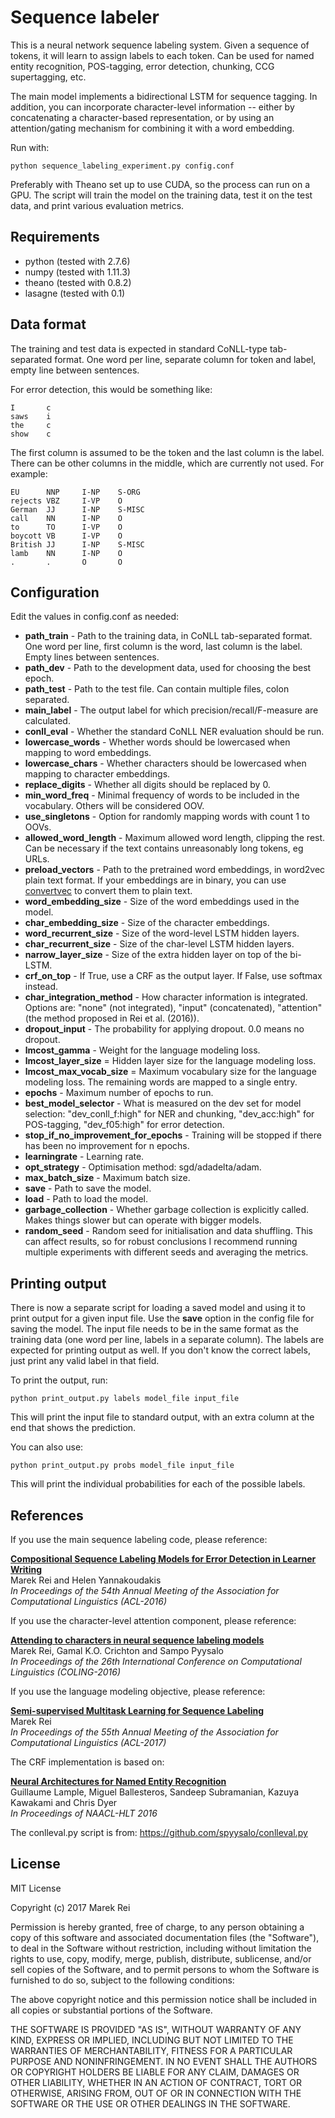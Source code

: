 Sequence labeler
=========================

This is a neural network sequence labeling system. Given a sequence of tokens, it will learn to assign labels to each token. Can be used for named entity recognition, POS-tagging, error detection, chunking, CCG supertagging, etc.

The main model implements a bidirectional LSTM for sequence tagging. In addition, you can incorporate character-level information -- either by concatenating a character-based representation, or by using an attention/gating mechanism for combining it with a word embedding.

Run with:

    python sequence_labeling_experiment.py config.conf

Preferably with Theano set up to use CUDA, so the process can run on a GPU. The script will train the model on the training data, test it on the test data, and print various evaluation metrics.

Requirements
-------------------------

* python (tested with 2.7.6)
* numpy (tested with 1.11.3)
* theano (tested with 0.8.2)
* lasagne (tested with 0.1)


Data format
-------------------------

The training and test data is expected in standard CoNLL-type tab-separated format. One word per line, separate column for token and label, empty line between sentences.

For error detection, this would be something like:

    I       c
    saws    i
    the     c
    show    c
    

The first column is assumed to be the token and the last column is the label. There can be other columns in the middle, which are currently not used. For example:

    EU      NNP     I-NP    S-ORG
    rejects VBZ     I-VP    O
    German  JJ      I-NP    S-MISC
    call    NN      I-NP    O
    to      TO      I-VP    O
    boycott VB      I-VP    O
    British JJ      I-NP    S-MISC
    lamb    NN      I-NP    O
    .       .       O       O
    

Configuration
-------------------------

Edit the values in config.conf as needed:

* **path_train** - Path to the training data, in CoNLL tab-separated format. One word per line, first column is the word, last column is the label. Empty lines between sentences.
* **path_dev** - Path to the development data, used for choosing the best epoch.
* **path_test** - Path to the test file. Can contain multiple files, colon separated.
* **main_label** - The output label for which precision/recall/F-measure are calculated.
* **conll_eval** - Whether the standard CoNLL NER evaluation should be run.
* **lowercase_words** - Whether words should be lowercased when mapping to word embeddings.
* **lowercase_chars** - Whether characters should be lowercased when mapping to character embeddings.
* **replace_digits** - Whether all digits should be replaced by 0.
* **min_word_freq** - Minimal frequency of words to be included in the vocabulary. Others will be considered OOV.
* **use_singletons** - Option for randomly mapping words with count 1 to OOVs.
* **allowed_word_length** - Maximum allowed word length, clipping the rest. Can be necessary if the text contains unreasonably long tokens, eg URLs.
* **preload_vectors** - Path to the pretrained word embeddings, in word2vec plain text format. If your embeddings are in binary, you can use [convertvec](https://github.com/marekrei/convertvec) to convert them to plain text.
* **word_embedding_size** - Size of the word embeddings used in the model.
* **char_embedding_size** - Size of the character embeddings.
* **word_recurrent_size** - Size of the word-level LSTM hidden layers.
* **char_recurrent_size** - Size of the char-level LSTM hidden layers.
* **narrow_layer_size** - Size of the extra hidden layer on top of the bi-LSTM.
* **crf_on_top** - If True, use a CRF as the output layer. If False, use softmax instead.
* **char_integration_method** - How character information is integrated. Options are: "none" (not integrated), "input" (concatenated), "attention" (the method proposed in Rei et al. (2016)).
* **dropout_input** - The probability for applying dropout. 0.0 means no dropout.
* **lmcost_gamma** - Weight for the language modeling loss. 
* **lmcost_layer_size** = Hidden layer size for the language modeling loss.
* **lmcost_max_vocab_size** = Maximum vocabulary size for the language modeling loss. The remaining words are mapped to a single entry.
* **epochs** - Maximum number of epochs to run.
* **best_model_selector** - What is measured on the dev set for model selection: "dev_conll_f:high" for NER and chunking, "dev_acc:high" for POS-tagging, "dev_f05:high" for error detection.
* **stop_if_no_improvement_for_epochs** - Training will be stopped if there has been no improvement for n epochs.
* **learningrate** - Learning rate.
* **opt_strategy** - Optimisation method: sgd/adadelta/adam.
* **max_batch_size** - Maximum batch size.
* **save** - Path to save the model.
* **load** - Path to load the model.
* **garbage_collection** - Whether garbage collection is explicitly called. Makes things slower but can operate with bigger models.
* **random_seed** - Random seed for initialisation and data shuffling. This can affect results, so for robust conclusions I recommend running multiple experiments with different seeds and averaging the metrics.



Printing output
-------------------------

There is now a separate script for loading a saved model and using it to print output for a given input file. Use the **save** option in the config file for saving the model. The input file needs to be in the same format as the training data (one word per line, labels in a separate column). The labels are expected for printing output as well. If you don't know the correct labels, just print any valid label in that field.

To print the output, run:

    python print_output.py labels model_file input_file

This will print the input file to standard output, with an extra column at the end that shows the prediction. 

You can also use:

    python print_output.py probs model_file input_file

This will print the individual probabilities for each of the possible labels.



References
-------------------------

If you use the main sequence labeling code, please reference:

[**Compositional Sequence Labeling Models for Error Detection in Learner Writing**](http://aclweb.org/anthology/P/P16/P16-1112.pdf)  
Marek Rei and Helen Yannakoudakis  
*In Proceedings of the 54th Annual Meeting of the Association for Computational Linguistics (ACL-2016)*
  

If you use the character-level attention component, please reference:

[**Attending to characters in neural sequence labeling models**](https://aclweb.org/anthology/C/C16/C16-1030.pdf)  
Marek Rei, Gamal K.O. Crichton and Sampo Pyysalo  
*In Proceedings of the 26th International Conference on Computational Linguistics (COLING-2016)*

If you use the language modeling objective, please reference:

[**Semi-supervised Multitask Learning for Sequence Labeling**](https://arxiv.org/abs/1704.07156)  
Marek Rei  
*In Proceedings of the 55th Annual Meeting of the Association for Computational Linguistics (ACL-2017)*

The CRF implementation is based on:

[**Neural Architectures for Named Entity Recognition**](https://arxiv.org/abs/1603.01360)  
Guillaume Lample, Miguel Ballesteros, Sandeep Subramanian, Kazuya Kawakami and Chris Dyer  
*In Proceedings of NAACL-HLT 2016*
  

The conlleval.py script is from: https://github.com/spyysalo/conlleval.py


License
---------------------------

MIT License

Copyright (c) 2017 Marek Rei

Permission is hereby granted, free of charge, to any person obtaining a copy of this software and associated documentation files (the "Software"), to deal in the Software without restriction, including without limitation the rights to use, copy, modify, merge, publish, distribute, sublicense, and/or sell copies of the Software, and to permit persons to whom the Software is furnished to do so, subject to the following conditions:

The above copyright notice and this permission notice shall be included in all copies or substantial portions of the Software.

THE SOFTWARE IS PROVIDED "AS IS", WITHOUT WARRANTY OF ANY KIND, EXPRESS OR IMPLIED, INCLUDING BUT NOT LIMITED TO THE WARRANTIES OF MERCHANTABILITY, FITNESS FOR A PARTICULAR PURPOSE AND NONINFRINGEMENT. IN NO EVENT SHALL THE AUTHORS OR COPYRIGHT HOLDERS BE LIABLE FOR ANY CLAIM, DAMAGES OR OTHER LIABILITY, WHETHER IN AN ACTION OF CONTRACT, TORT OR OTHERWISE, ARISING FROM, OUT OF OR IN CONNECTION WITH THE SOFTWARE OR THE USE OR OTHER DEALINGS IN THE SOFTWARE.
